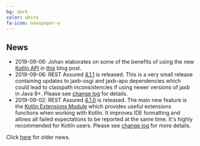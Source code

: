 ```yaml
---
bg: dark
color: white
fa-icon: newspaper-o
---
```

## News
* 2019-09-06: Johan elaborates on some of the benefits of using the new [Kotlin API](https://github.com/rest-assured/rest-assured/wiki/Usage#kotlin-extension-module) in [this](http://code.haleby.se/2019/09/06/rest-assured-in-kotlin/) blog post. 
* 2019-09-06: REST Assured [4.1.1](http://dl.bintray.com/johanhaleby/generic/rest-assured-4.1.1-dist.zip) is released. This is a very small release containing updates to jaxb-osgi and jaxb-apo dependencies which could lead to classpath inconsistencies if using newer versions of jaxb in Java 9+. Please see [change log](https://raw.githubusercontent.com/rest-assured/rest-assured/master/changelog.txt) for details.
* 2019-09-02: REST Assured [4.1.0](http://dl.bintray.com/johanhaleby/generic/rest-assured-4.1.0-dist.zip) is released. The main new feature is the [Kotlin Extensions Module](https://github.com/rest-assured/rest-assured/wiki/Usage#kotlin-extension-module) which provides useful extensions functions when working with Kotlin. It improves IDE formatting and allows all failed expectations to be reported at the same time. It's highly recommended for Kotlin users. Please see [change log](https://raw.githubusercontent.com/rest-assured/rest-assured/master/changelog.txt) for more details.

Click [here](https://github.com/jayway/rest-assured/wiki/OldNews) for older news.